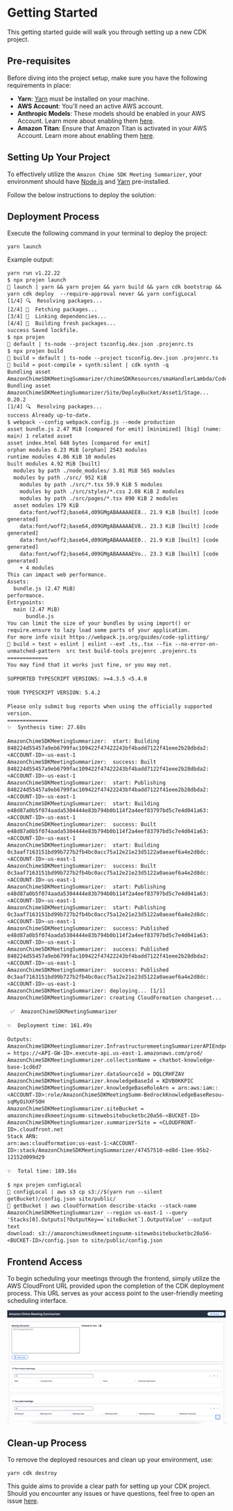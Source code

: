 # Getting Started

This getting started guide will walk you through setting up a new CDK project.

## Pre-requisites

Before diving into the project setup, make sure you have the following requirements in place:

- **Yarn**: [Yarn](https://classic.yarn.pkg.com/lang/en/docs/install) must be installed on your machine. 
- **AWS Account**: You'll need an active AWS account.
- **Anthropic Models**: These models should be enabled in your AWS Account. Learn more about enabling them [here](https://docs.aws.amazon.com/bedrock/latest/userguide/model-access.html).
- **Amazon Titan**: Ensure that Amazon Titan is activated in your AWS Account. Learn more about enabling them [here](https://docs.aws.amazon.com/bedrock/latest/userguide/titan-models.html).

## Setting Up Your Project

To effectively utilize the `Amazon Chime SDK Meeting Summarizer`, your environment should have [Node.js](https://nodejs.org/en/) and [Yarn](https://classic.yarn.pkg.com/lang/en/docs/install) pre-installed.

Follow the below instructions to deploy the solution:

## Deployment Process

Execute the following command in your terminal to deploy the project:

```
yarn launch
```

Example output:

```
yarn run v1.22.22
$ npx projen launch
👾 launch | yarn && yarn projen && yarn build && yarn cdk bootstrap && yarn cdk deploy  --require-approval never && yarn configLocal
[1/4] 🔍  Resolving packages...
[2/4] 🚚  Fetching packages...
[3/4] 🔗  Linking dependencies...
[4/4] 🔨  Building fresh packages...
success Saved lockfile.
$ npx projen
👾 default | ts-node --project tsconfig.dev.json .projenrc.ts
$ npx projen build
👾 build » default | ts-node --project tsconfig.dev.json .projenrc.ts
👾 build » post-compile » synth:silent | cdk synth -q
Bundling asset AmazonChimeSDKMeetingSummarizer/chimeSDKResources/smaHandlerLambda/Code/Stage...
Bundling asset AmazonChimeSDKMeetingSummarizer/Site/DeployBucket/Asset1/Stage...
0.20.2
[1/4] 🔍  Resolving packages...
success Already up-to-date.
$ webpack --config webpack.config.js --mode production
asset bundle.js 2.47 MiB [compared for emit] [minimized] [big] (name: main) 1 related asset
asset index.html 648 bytes [compared for emit]
orphan modules 6.23 MiB [orphan] 2543 modules
runtime modules 4.86 KiB 10 modules
built modules 4.92 MiB [built]
  modules by path ./node_modules/ 3.81 MiB 565 modules
  modules by path ./src/ 952 KiB
    modules by path ./src/*.tsx 59.9 KiB 5 modules
    modules by path ./src/styles/*.css 2.08 KiB 2 modules
    modules by path ./src/pages/*.tsx 890 KiB 2 modules
  asset modules 179 KiB
    data:font/woff2;base64,d09GMgABAAAAAEE8.. 21.9 KiB [built] [code generated]
    data:font/woff2;base64,d09GMgABAAAAAEV8.. 23.3 KiB [built] [code generated]
    data:font/woff2;base64,d09GMgABAAAAAEE0.. 21.9 KiB [built] [code generated]
    data:font/woff2;base64,d09GMgABAAAAAEVo.. 23.3 KiB [built] [code generated]
    + 4 modules
This can impact web performance.
Assets: 
  bundle.js (2.47 MiB)
performance.
Entrypoints:
  main (2.47 MiB)
      bundle.js
You can limit the size of your bundles by using import() or require.ensure to lazy load some parts of your application.
For more info visit https://webpack.js.org/guides/code-splitting/
👾 build » test » eslint | eslint --ext .ts,.tsx --fix --no-error-on-unmatched-pattern  src test build-tools projenrc .projenrc.ts
=============
You may find that it works just fine, or you may not.

SUPPORTED TYPESCRIPT VERSIONS: >=4.3.5 <5.4.0

YOUR TYPESCRIPT VERSION: 5.4.2

Please only submit bug reports when using the officially supported version.
=============
✨  Synthesis time: 27.68s

AmazonChimeSDKMeetingSummarizer:  start: Building 840224d55457a9eb6799fac109422f47422243bf4badd7122f41eee2b28dbda2:<ACCOUNT-ID>-us-east-1
AmazonChimeSDKMeetingSummarizer:  success: Built 840224d55457a9eb6799fac109422f47422243bf4badd7122f41eee2b28dbda2:<ACCOUNT-ID>-us-east-1
AmazonChimeSDKMeetingSummarizer:  start: Publishing 840224d55457a9eb6799fac109422f47422243bf4badd7122f41eee2b28dbda2:<ACCOUNT-ID>-us-east-1
AmazonChimeSDKMeetingSummarizer:  start: Building e48d87a0b5f074aada5304444e83b794b0b114f2a4eef83797bd5c7e4d041a63:<ACCOUNT-ID>-us-east-1
AmazonChimeSDKMeetingSummarizer:  success: Built e48d87a0b5f074aada5304444e83b794b0b114f2a4eef83797bd5c7e4d041a63:<ACCOUNT-ID>-us-east-1
AmazonChimeSDKMeetingSummarizer:  start: Building 0c3aaf7163151bd99b727b2fb4bc0acc75a12e21e23d5122a0aeaef6a4e2d8dc:<ACCOUNT-ID>-us-east-1
AmazonChimeSDKMeetingSummarizer:  success: Built 0c3aaf7163151bd99b727b2fb4bc0acc75a12e21e23d5122a0aeaef6a4e2d8dc:<ACCOUNT-ID>-us-east-1
AmazonChimeSDKMeetingSummarizer:  start: Publishing e48d87a0b5f074aada5304444e83b794b0b114f2a4eef83797bd5c7e4d041a63:<ACCOUNT-ID>-us-east-1
AmazonChimeSDKMeetingSummarizer:  start: Publishing 0c3aaf7163151bd99b727b2fb4bc0acc75a12e21e23d5122a0aeaef6a4e2d8dc:<ACCOUNT-ID>-us-east-1
AmazonChimeSDKMeetingSummarizer:  success: Published e48d87a0b5f074aada5304444e83b794b0b114f2a4eef83797bd5c7e4d041a63:<ACCOUNT-ID>-us-east-1
AmazonChimeSDKMeetingSummarizer:  success: Published 840224d55457a9eb6799fac109422f47422243bf4badd7122f41eee2b28dbda2:<ACCOUNT-ID>-us-east-1
AmazonChimeSDKMeetingSummarizer:  success: Published 0c3aaf7163151bd99b727b2fb4bc0acc75a12e21e23d5122a0aeaef6a4e2d8dc:<ACCOUNT-ID>-us-east-1
AmazonChimeSDKMeetingSummarizer: deploying... [1/1]
AmazonChimeSDKMeetingSummarizer: creating CloudFormation changeset...

 ✅  AmazonChimeSDKMeetingSummarizer

✨  Deployment time: 161.49s

Outputs:
AmazonChimeSDKMeetingSummarizer.InfrastructuremeetingSummarizerAPIEndpoint42D7AD92 = https://<API-GW-ID>.execute-api.us-east-1.amazonaws.com/prod/
AmazonChimeSDKMeetingSummarizer.collectionName = chatbot-knowledge-base-1cd6d7
AmazonChimeSDKMeetingSummarizer.dataSourceId = DQLCRHFZAV
AmazonChimeSDKMeetingSummarizer.knowledgeBaseId = KDVB0KKPIC
AmazonChimeSDKMeetingSummarizer.knowledgeBaseRoleArn = arn:aws:iam::<ACCOUNT-ID>:role/AmazonChimeSDKMeetingSumm-BedrockKnowledgeBaseResou-sqMyOihXF5OH
AmazonChimeSDKMeetingSummarizer.siteBucket = amazonchimesdkmeetingsumm-sitewebsitebucketbc20a56-<BUCKET-ID>
AmazonChimeSDKMeetingSummarizer.summarizerSite = <CLOUDFRONT-ID>.cloudfront.net
Stack ARN:
arn:aws:cloudformation:us-east-1:<ACCOUNT-ID>:stack/AmazonChimeSDKMeetingSummarizer/47457510-ed8d-11ee-95b2-12152d099d29

✨  Total time: 189.16s

$ npx projen configLocal
👾 configLocal | aws s3 cp s3://$(yarn run --silent getBucket)/config.json site/public/
👾 getBucket | aws cloudformation describe-stacks --stack-name AmazonChimeSDKMeetingSummarizer --region us-east-1 --query 'Stacks[0].Outputs[?OutputKey==`siteBucket`].OutputValue' --output text
download: s3://amazonchimesdkmeetingsumm-sitewebsitebucketbc20a56-<BUCKET-ID>/config.json to site/public/config.json
```

## Frontend Access

To begin scheduling your meetings through the frontend, simply utilize the AWS CloudFront URL provided upon the completion of the CDK deployment process. This URL serves as your access point to the user-friendly meeting scheduling interface.

![frontend](./static/frontend-deploy.png)

## Clean-up Process

To remove the deployed resources and clean up your environment, use:

```
yarn cdk destroy
```

This guide aims to provide a clear path for setting up your CDK project. Should you encounter any issues or have questions, feel free to open an issue [here](https://github.com/aws-samples/amazon-chime-sdk-meeting-summarizer/issues).
